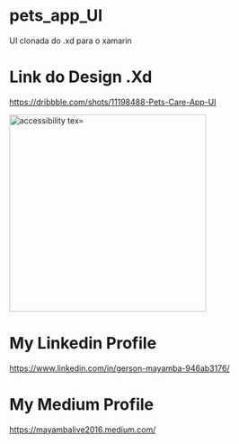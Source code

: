 # pets_app_UI

UI clonada do .xd para o xamarin

# Link do Design .Xd
https://dribbble.com/shots/11198488-Pets-Care-App-UI

<p>
  <img src="https://user-images.githubusercontent.com/57480551/114550984-31f2d980-9c39-11eb-96a9-cee2cd48b0f8.gif" width="350" alt="accessibility tex="Location">
</p>
    

# My Linkedin Profile
https://www.linkedin.com/in/gerson-mayamba-946ab3176/

# My Medium Profile
https://mayambalive2016.medium.com/
